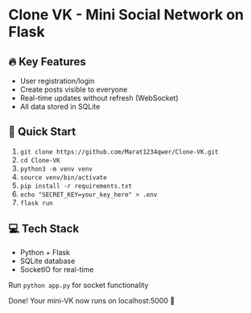# Clone VK - Mini Social Network on Flask

## 🔥 Key Features
- User registration/login
- Create posts visible to everyone
- Real-time updates without refresh (WebSocket)
- All data stored in SQLite

## 🚀 Quick Start
1. `git clone https://github.com/Marat1234qwer/Clone-VK.git`
2. `cd Clone-VK`
3. `python3 -m venv venv`
4. `source venv/bin/activate`
5. `pip install -r requirements.txt`
6. `echo "SECRET_KEY=your_key_here" > .env`
7. `flask run`

## 💻 Tech Stack
- Python + Flask
- SQLite database
- SocketIO for real-time


Run `python app.py` for socket functionality

Done! Your mini-VK now runs on localhost:5000 🎉
